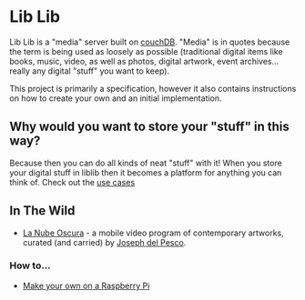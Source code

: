 # Lib Lib

Lib Lib is a "media" server built on [couchDB](http://couchdb.apache.org/). "Media" is in quotes because the term is being used as loosely as possible (traditional digital items like books, music, video, as well as photos, digital artwork, event archives... really any digital "stuff" you want to keep).

This project is primarily a specification, however it also contains instructions on how to create your own and an initial implementation.

## Why would you want to store your "stuff" in this way?

Because then you can do all kinds of neat "stuff" with it! When you store your digital stuff in liblib then it becomes a platform for anything you can think of.  Check out the [use cases](docs/use-cases.md)

## In The Wild

* [La Nube Oscura](https://github.com/owise1/kadist-dark-clouds-exhibition) - a mobile video program of contemporary artworks, curated (and carried) by [Joseph del Pesco](http://www.delpesco.com/).

### How to... 

* [Make your own on a Raspberry Pi](docs/raspberry-pi.md)

